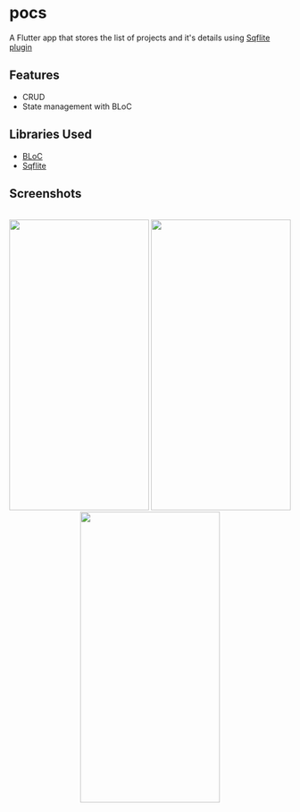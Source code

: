 # pocs

A Flutter app that stores the list of projects and it's details using [Sqflite plugin](https://pub.dev/packages/sqflite)

## Features

- CRUD
- State management with BLoC

## Libraries Used

- [BLoC](https://bloclibrary.dev/#/gettingstarted)
- [Sqflite](https://pub.dev/packages/sqflite)

## Screenshots

<p align="center">
  <br>
  <img src="https://user-images.githubusercontent.com/37804253/151007241-80d5ff07-f5a8-4926-ad61-b08bbb709970.png" width="250" height="520">
  <img src="https://user-images.githubusercontent.com/37804253/151007269-5467780e-8fdb-40e9-97cd-761bd524f213.png" width="250" height="520">
  <img src="https://user-images.githubusercontent.com/37804253/151007276-a47730ea-b0bc-4d9b-9e1d-8561e0692b90.png" width="250" height="520">
</p>

